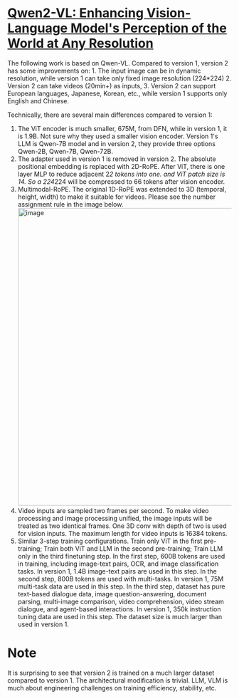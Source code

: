 # [Qwen2-VL: Enhancing Vision-Language Model's Perception of the World at Any Resolution](https://arxiv.org/pdf/2409.12191)

The following work is based on Qwen-VL. Compared to version 1, version 2 has some improvements on: 1. The input image can be in dynamic resolution, while version 1 can take only fixed image resolution (224*224)
2. Version 2 can take videos (20min+) as inputs, 3. Version 2 can support European languages, Japanese, Korean, etc., while version 1 supports only English and Chinese.

Technically, there are several main differences compared to version 1:
1. The ViT encoder is much smaller, 675M, from DFN, while in version 1, it is 1.9B. Not sure why they used a smaller vision encoder. Version 1's LLM is Qwen-7B model and in version 2, they provide three options
Qwen-2B, Qwen-7B, Qwen-72B.
2. The adapter used in version 1 is removed in version 2. The absolute positional embedding is replaced with 2D-RoPE. After ViT, there is one layer MLP to reduce adjacent 2*2 tokens into one.
and ViT patch size is 14. So a 224*224 will be compressed to 66 tokens after vision encoder.
3. Multimodal-RoPE. The original 1D-RoPE was extended to 3D (temporal, height, width) to make it suitable for videos. Please see the number assignment rule in the image below. 
   <img width="2310" height="668" alt="image" src="https://github.com/user-attachments/assets/bb905135-091f-430c-ba22-3a4a74da1594" />
4. Video inputs are sampled two frames per second. To make video processing and image processing unified, the image inputs will be treated as two identical frames. One 3D conv with depth of two is used for vision inputs.
   The maximum length for video inputs is 16384 tokens.
5. Similar 3-step training configurations. Train only ViT in the first pre-training; Train both ViT and LLM in the second pre-training; Train LLM only in the third finetuning step.
   In the first step, 600B tokens are used in training, including image-text pairs, OCR, and image classification tasks. In version 1, 1.4B image-text pairs are used in this step.
   In the second step, 800B tokens are used with multi-tasks. In version 1, 75M multi-task data are used in this step.
   In the third step, dataset has pure text-based dialogue data, image question-answering, document parsing, multi-image comparison, video comprehension, video stream dialogue, and agent-based interactions. In version 1, 350k instruction tuning data are used in this step.
   The dataset size is much larger than used in version 1.

# Note
It is surprising to see that version 2 is trained on a much larger dataset compared to version 1. The architectural modification is trivial. LLM, VLM is much about engineering challenges on training efficiency, stability, etc. 
